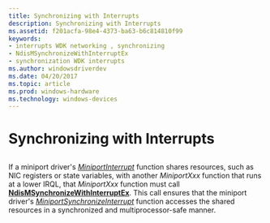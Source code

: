 ```yaml
---
title: Synchronizing with Interrupts
description: Synchronizing with Interrupts
ms.assetid: f201acfa-98e4-4373-ba63-b6c814810f99
keywords:
- interrupts WDK networking , synchronizing
- NdisMSynchronizeWithInterruptEx
- synchronization WDK interrupts
ms.author: windowsdriverdev
ms.date: 04/20/2017
ms.topic: article
ms.prod: windows-hardware
ms.technology: windows-devices
---
```


# Synchronizing with Interrupts


## <a href="" id="ddk-synchronizing-with-interrupts-ng"></a>


If a miniport driver's [*MiniportInterrupt*](https://msdn.microsoft.com/library/windows/hardware/ff559395) function shares resources, such as NIC registers or state variables, with another *MiniportXxx* function that runs at a lower IRQL, that *MiniportXxx* function must call [**NdisMSynchronizeWithInterruptEx**](https://msdn.microsoft.com/library/windows/hardware/ff563681). This call ensures that the miniport driver's [*MiniportSynchronizeInterrupt*](https://msdn.microsoft.com/library/windows/hardware/ff559454) function accesses the shared resources in a synchronized and multiprocessor-safe manner.

 

 





